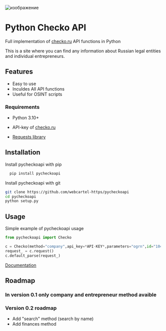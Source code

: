 ![изображение](https://github.com/user-attachments/assets/0fa9b735-d9c1-4047-a2e1-43efb20965d4)



# Python Checko API
Full implementation of [checko.ru](https://checko.ru/) API functions in Python

This is a site where you can find any information about Russian legal entities and individual entrepreneurs.

## Features

- Easy to use
- Inculdes All API functions
- Useful for OSINT scripts

### Requirements

- Python 3.10+

- API-key of [checko.ru](https://checko.ru)

- [Requests library](https://docs.python-requests.org/en/latest/index.html)



## Installation

Install pycheckoapi with pip

```bash
  pip install pycheckoapi
```

Install pycheckoapi with git

```bash
git clone https://github.com/webcartel-https/pycheckoapi
cd pycheckoapi
python setup.py
```


## Usage

Simple example of pycheckoapi usage

```Python
from pycheckoapi import Checko

c = Checko(method="company",api_key=*API-KEY*,parameters="ogrn",id="1046300330317")
request_ = c.request()
c.default_parse(request_)
```

[Documentation](https://github.com/webcartel-https/pycheckoapi/wiki/%D0%94%D0%BE%D0%BA%D1%83%D0%BC%D0%B5%D0%BD%D1%82%D0%B0%D1%86%D0%B8%D1%8F)


## Roadmap

### In version 0.1 only company and entrepreneur method avaible

### Version 0.2 roadmap
- Add "search" method (search by name)
- Add finances method

